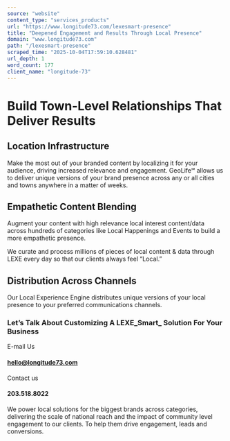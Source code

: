 ```yaml
---
source: "website"
content_type: "services_products"
url: "https://www.longitude73.com/lexesmart-presence"
title: "Deepened Engagement and Results Through Local Presence"
domain: "www.longitude73.com"
path: "/lexesmart-presence"
scraped_time: "2025-10-04T17:59:10.628481"
url_depth: 1
word_count: 177
client_name: "longitude-73"
---
```


# Build Town-Level Relationships That Deliver Results

## Location Infrastructure

Make the most out of your branded content by localizing it for your audience, driving increased relevance and engagement. GeoLife℠ allows us to deliver unique versions of your brand presence across any or all cities and towns anywhere in a matter of weeks.

## Empathetic Content Blending

Augment your content with high relevance local interest content/data across hundreds of categories like Local Happenings and Events to build a more empathetic presence.

We curate and process millions of pieces of local content & data through LEXE every day so that our clients always feel “Local.”

## Distribution Across Channels

Our Local Experience Engine distributes unique versions of your local presence to your preferred communications channels.

### Let’s Talk About Customizing A LEXE_Smart_ Solution For Your Business

E-mail Us

#### hello@longitude73.com

Contact us

#### 203.518.8022

We power local solutions for the biggest brands across categories, delivering the scale of national reach and the impact of community level engagement to our clients. To help them drive engagement, leads and conversions.